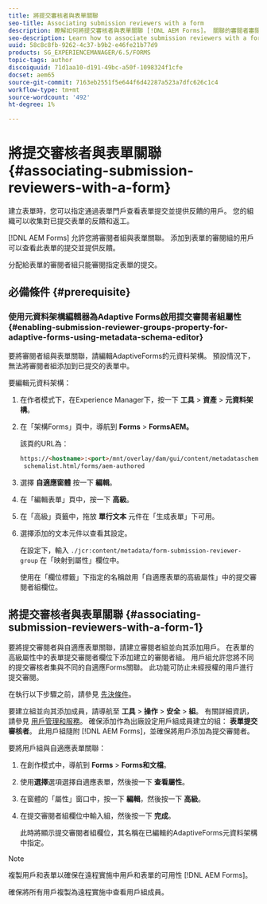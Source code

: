 ```yaml
---
title: 將提交審核者與表單關聯
seo-title: Associating submission reviewers with a form
description: 瞭解如何將提交審核者與表單關聯 [!DNL AEM Forms]。 關聯的審閱者審閱通過表單門戶提交的表單。
seo-description: Learn how to associate submission reviewers with a form in [!DNL AEM Forms]. Associated reviewers review a form submitted via forms portal.
uuid: 58c8c8fb-9262-4c37-b9b2-e46fe21b77d9
products: SG_EXPERIENCEMANAGER/6.5/FORMS
topic-tags: author
discoiquuid: 71d1aa10-d191-49bc-a50f-1098324f1cfe
docset: aem65
source-git-commit: 7163eb2551f5e644f6d42287a523a7dfc626c1c4
workflow-type: tm+mt
source-wordcount: '492'
ht-degree: 1%

---
```



# 將提交審核者與表單關聯 {#associating-submission-reviewers-with-a-form}

建立表單時，您可以指定通過表單門戶查看表單提交並提供反饋的用戶。 您的組織可以收集對已提交表單的反饋和返工。

[!DNL AEM Forms] 允許您將審閱者組與表單關聯。 添加到表單的審閱組的用戶可以查看此表單的提交並提供反饋。

分配給表單的審閱者組只能審閱指定表單的提交。

## 必備條件 {#prerequisite}

### 使用元資料架構編輯器為Adaptive Forms啟用提交審閱者組屬性 {#enabling-submission-reviewer-groups-property-for-adaptive-forms-using-metadata-schema-editor}

要將審閱者組與表單關聯，請編輯AdaptiveForms的元資料架構。 預設情況下，無法將審閱者組添加到已提交的表單中。

要編輯元資料架構：

1. 在作者模式下，在Experience Manager下，按一下 **工具** > **資產** > **元資料架構**。
1. 在「架構Forms」頁中，導航到 **Forms** > **FormsAEM。**

   該頁的URL為：

   ```html
   https://<hostname>:<port>/mnt/overlay/dam/gui/content/metadataschemaeditor/
    schemalist.html/forms/aem-authored
   ```

1. 選擇 **自適應窗體** 按一下 **編輯**。
1. 在「編輯表單」頁中，按一下 **高級**。
1. 在「高級」頁籤中，拖放 **單行文本** 元件在「生成表單」下可用。
1. 選擇添加的文本元件以查看其設定。

   在設定下，輸入 `./jcr:content/metadata/form-submission-reviewer-group` 在「映射到屬性」欄位中。

   使用在「欄位標籤」下指定的名稱啟用「自適應表單的高級屬性」中的提交審閱者組欄位。

## 將提交審核者與表單關聯 {#associating-submission-reviewers-with-a-form-1}

要將提交審閱者與自適應表單關聯，請建立審閱者組並向其添加用戶。 在表單的高級屬性中的表單提交審閱者欄位下添加建立的審閱者組。
用戶組允許您將不同的提交審核者集與不同的自適應Forms關聯。 此功能可防止未經授權的用戶進行提交審閱。

在執行以下步驟之前，請參見 [先決條件](adding-reviewers-form.md#prerequisite)。

要建立組並向其添加成員，請導航至 **工具** > **操作** > **安全** > **組**。
有關詳細資訊，請參見 [用戶管理和服務](https://experienceleague.adobe.com/docs/experience-manager-65/administering/security/security.html)。
確保添加作為出廠設定用戶組成員建立的組： **表單提交審核者**。 此用戶組隨附 [!DNL AEM Forms]，並確保將用戶添加為提交審閱者。

要將用戶組與自適應表單關聯：

1. 在創作模式中，導航到 **Forms** > **Forms和文檔**。
1. 使用**選擇**選項選擇自適應表單，然後按一下 **查看屬性**。
1. 在窗體的「屬性」窗口中，按一下 **編輯**，然後按一下 **高級**。
1. 在提交審閱者組欄位中輸入組，然後按一下 **完成**。

   此時將顯示提交審閱者組欄位，其名稱在已編輯的AdaptiveForms元資料架構中指定。

>[!NOTE]
>
>複製用戶和表單以確保在遠程實施中用戶和表單的可用性 [!DNL AEM Forms]。
>
>確保將所有用戶複製為遠程實施中查看用戶組成員。

